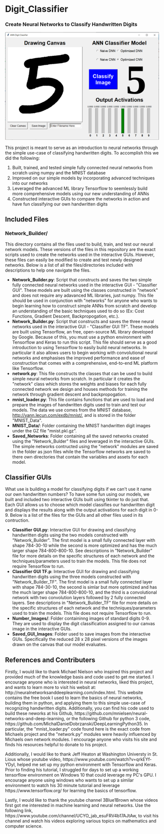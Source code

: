 # Digit_Classifier
### Create Neural Networks to Classify Handwritten Digits

<img src="/Number_Images/Classifier_Image.png" width=800>

This project is meant to serve as an introduction to neural networks through the simple use-case of classifying handwritten digits. To accomplish this we did the following: 
1) Built, trained, and tested simple fully connected neural networks from scratch using numpy and the MNIST database
2) Improved on our simple models by incorporating advanced techniques into our networks 
3) Leveraged the advanced ML library Tensorflow to seemlessly build more comprehensive models using our new understanding of ANNs
4) Constructed interactive GUIs to compare the networks in action and have fun classifying our own handwritten digits

## Included Files

### Network_Builder/
This directory contains all the files used to build, train, and test our neural network models. These versions of the files in this repository are the exact scripts used to create the networks used in the interactive GUIs. However, these files can easily be modified to create and test newly designed networks. Below is a list of all the files/directories included with descriptions to help one navigate the files.
- **Network_Builder.py**: Script that constructs and saves the two simple fully connected neural networks used in the interactive GUI - "Classifier GUI". These models are built using the classes constructed in "network" and does not require any adavanced ML libraries, just numpy. This file should be used in conjunction with "networks" for anyone who wants to begin learning how to construct simple ANNs from scratch and develop an understanding of the basic techniques used to do so (Ex: Cost Functions, Gradient Descent, Backpropogation, etc.).
- **Network_Builder.py**: Script that constructs and saves the three neural networks used in the interactive GUI - "Classifier GUI TF". These models are built using Tensorflow, an free, open-source ML library developed by Google. Because of this, you must use a python environment with Tensorflow and Keras to run this script. This file should serve as a good introduction to using Tensorflow to easily build neural networks. In particular it also allows users to begin working with convolutional neural networks and emphasises the improved performance and ease of construction that comes with a comprehensive, end-to-end ML platform like Tensorflow.
- **network.py**: This file constructs the classes that can be used to build simple neural networks from scratch. In particular it creates the "network" class which stores the weights and biases for each fully connected network we design and houses methods for training the network through gradient descent and backpropogation.
- **mnist_loader.py**: This file contains functions that are used to load and prepare the images of handwritten digits used to train and test our models. The data we use comes from the MNIST database, http://yann.lecun.com/exdb/mnist/, and is stored in the folder "MNIST_Data".
- **MNIST_Data/**: Folder containing the MNIST handwritten digit images under the GZ file "mnist.pkl.gz".
- **Saved_Networks**: Folder containing all the saved networks created using the "Network_Bulder" files and leveraged in the interactive GUIs. The simple networks contructed using the "network" modules are saved in the folder as json files while the Tensorflow networks are saved to there own directories that contain the variables and assets for each model.

## Classifier GUIs
What use is building a model for classifying digits if we can't use it name our own handwritten numbers? To have some fun using our models, we built and included two interactive GUIs built using tkinter to do just that. Each GUI allows us to choose which model classifies our handwritten digit and displays the results along with the output activations for each digit in 0-9. Below is a list of the files for the GUIs and all other files used in its contruction.
- **Classifier GUI.py**: Interactive GUI for drawing and classifying handwritten digits using the two models constructed with "Network_Builder". The first model is a small fully connected layer with shape 784-30-10 while the second is more optimized and has the much larger shape 784-800-800-10. See descriptions in "Network_Builder" file for more details on the specific structures of each network and the techniques/parameters used to train the models. This file does not require Tensorflow to run.
- **Classifier GUI TF.p**: Interactive GUI for drawing and classifying handwritten digits using the three models constructed with "Network_Builder_TF". The first model is a small fully connected layer with shape 784-30-10, the second is simlar but more optimized and has the much larger shape 784-800-800-10, and the third is a convolutional network with two convolution layers followed by 2 fully connected layers. See descriptions in "Network_Builder_TF" file for more details on the specific structures of each network and the techniques/parameters used to train the models. This file does not require Tensorflow to run.
- **Number_Images/**: Folder containinng images of standard digits 0-9. They are used to display the digit classification assigned to our canvas image in the interactive GUIs.
- **Saved_GUI_Images**: Folder used to save images from the interactive GUIs. Specifically the reduced 28 x 28 pixel versions of the images drawn on the canvas that our model evaluates.

## References and Contributers
<p>Firstly, I would like to thank Michael Nielson who inspired this project and provided much of the knowledge basis and code used to get me started. I encourage anyone who is interested in neural networks, liked this project, and wants to learn more to visit his websit at: http://neuralnetworksanddeeplearning.com/index.html. This website contains the free book I used to learn the basics of neural networks, building them in python, and applying them to this simple use-case of recognizing handwritten digits. Additionally, you can find his code used to build these neworks at his Github, https://github.com/mnielsen/neural-networks-and-deep-learning, or the following Github for python 3 code, https://github.com/MichalDanielDobrzanski/DeepLearningPython35. In particular, the "mnist_loader.py" code found here is the exact code from Michaels project and the "network.py" modules were heavily influenced by Michaels own network modules. I encourage anyone who visits his site and finds his resources helpful to donate to his project.</p>
<p>Additionally, I would like to thank Jeff Heaton at Washington Universty in St. Lious whose youtube video, https://www.youtube.com/watch?v=qrkEYf-YDyI, helped me set up my python environment with Tensorflow and Keras. Prior to finding his tutorial, I struggled for days to set up a working tensorflow environment on Windows 10 that could leverage my PC's GPU. I encourage anyone using windows who wants to set up a similar environment to watch his 30 minute tutorial and leverage https://www.tensorflow.org/ for learning the basics of tensorflow.</p>
<p>Lastly, I would like to thank the youtube channel 3Blue1Brown whose videos first got me interested in machine learning and neural networks. Use the following link, https://www.youtube.com/channel/UCYO_jab_esuFRV4b17AJtAw, to visit his channel and watch his videos exploring various topics on mathematics and computer science.</p>
